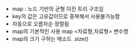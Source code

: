 * map : 노드 기반의 균형 이진 트리 구조임
* key의 값은 고유값이므로 중복해서 사용불가능함
* 자동으로 오름차순 정렬됨
* map의 기본적인 사용 map <자료형,자료형> 변수명  
* map의 크기 구하는 메소드 .size()
